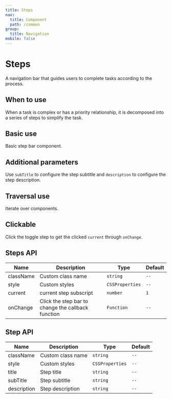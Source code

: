 ```yaml
---
title: Steps
nav:
  title: Component
  path: /common
group:
  title: Navigation
mobile: false
---
```


# Steps

A navigation bar that guides users to complete tasks according to the process.

## When to use

When a task is complex or has a priority relationship, it is decomposed into a series of steps to simplify the task.

## Basic use

Basic step bar component.

<code src="./demos/index1.tsx"></code>

## Additional parameters

Use `subTitle` to configure the step subtitle and `description` to configure the step description.

<code src="./demos/index2.tsx"></code>

## Traversal use

Iterate over components.

<code src="./demos/index3.tsx"></code>

## Clickable

Click the toggle step to get the clicked `current` through `onChange`.

<code src="./demos/index4.tsx"></code>

## Steps API

| Name      | Description                                        | Type            | Default |
| --------- | -------------------------------------------------- | --------------- | ------- |
| className | Custom class name                                  | `string`        | `--`    |
| style     | Custom styles                                      | `CSSProperties` | `--`    |
| current   | current step subscript                             | `number`        | `1`     |
| onChange  | Click the step bar to change the callback function | `Function`      | `--`    |

## Step API

| Name        | Description       | Type            | Default |
| ----------- | ----------------- | --------------- | ------- |
| className   | Custom class name | `string`        | `--`    |
| style       | Custom styles     | `CSSProperties` | `--`    |
| title       | Step title        | `string`        | `--`    |
| subTitle    | Step subtitle     | `string`        | `--`    |
| description | Step description  | `string`        | `--`    |

